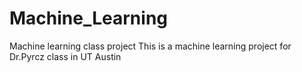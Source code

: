 # Machine_Learning
Machine learning class project
This is a machine learning project for Dr.Pyrcz class in UT Austin
